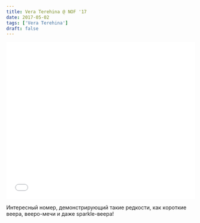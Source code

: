 ```yaml
---
title: Vera Terehina @ NOF '17
date: 2017-05-02
tags: ['Vera Terehina']
draft: false
---
```


<p><iframe src="//vk.com/video_ext.php?oid=120313675&amp;id=456239090&amp;hash=6901bc9f6187d77f&amp;hd=2" width=100% height="420" frameborder="0" allowfullscreen></iframe></p>
<p>Интересный номер, демонстрирующий такие редкости, как короткие веера, вееро-мечи и даже sparkle-веера!</p>
